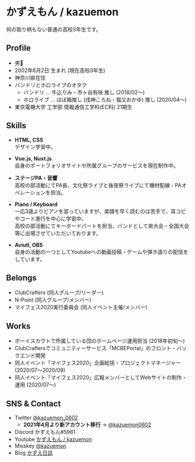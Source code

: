 # かずえもん / kazuemon

何の取り柄もない普通の高校3年生です。

## Profile

- 男👨
- 2002年6月2日 生まれ (現在高校3年生)
- 神奈川県在住
- バンドリとホロライブのオタク
  - バンドリ ... 牛込りみ・市ヶ谷有咲 推し (2018/02～)
  - ホロライブ ... ほぼ箱推し (戌神ころね・猫又おかゆ) 推し (2020/04～)
- 東京電機大学 工学部 情報通信工学科(EC科) 21期生

## Skills

- **HTML, CSS**  
  デザイン学習中。

- **Vue.js, Nuxt.js**  
  自身のポートフォリオサイトや所属グループのサービスを現在制作中。
  
- **ステージPA・音響**  
  高校の部活動にてPA長、文化祭ライブと後夜祭ライブにて機材配線・PAオペレーションを担当。
  
- **Piano / Keyboard**  
  一応3歳よりピアノを習っていますが、楽譜を早く読むのは苦手で、耳コピやコード進行を中心に学習中。  
  高校の部活動にてキーボードパートを担当、バンドとして県大会・全国大会等に出場させていただいております。

- **Aviutl, OBS**  
  自身の活動の一つとしてYoutubeへの動画投稿・ゲームや弾き語りの配信をしています。

## Belongs

- ClubCrafters (同人グループ/リーダー)
- N-Point (同人グループ/メンバー)
- マイフェス2020実行委員会 (同人イベント主催/メンバー)

## Works

- ボーイスカウトで所属している団のホームページ運用担当 (2018年初旬〜) 
- ClubCraftersでコミュニティーサービス「MCBEPortal」のフロント・バックエンド開発
- 同人イベント「マイフェス2020」企画総括・プロジェクトマネージャー (2020/07～2020/09)
- 同人イベント「マイフェス2020」広報メンバーとしてWebサイトの制作・運用 (2020/07〜)

## SNS & Contact

- Twitter [@kazuemon_0602](https://twitter.com/kazuemon_0602)
  - **2021年4月より新アカウント移行** → [@kazuemon0602](https://twitter.com/kazuemon0602)
- Discord かずえもん#5981
- Youtube [かずえもん / kazuemon](https://youtube.com/c/kazuemon)
- Misskey [@kazuemon](https://misskey.io/@kazuemon)
- Blog [かずえ日誌](https://kazuemon.hatenablog.jp)
